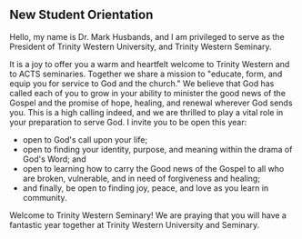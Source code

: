 ## New Student Orientation

Hello, my name is Dr. Mark Husbands, and I am privileged to serve as the President of Trinity Western University, and Trinity Western Seminary. 

It is a joy to offer you a warm and heartfelt welcome to Trinity Western and to ACTS seminaries. 
Together we share a mission to "educate, form, and equip you for service to God and the church."
We believe that God has called each of you to grow in your ability to minister the good news of the Gospel and the promise of hope, healing, and renewal wherever God sends you.
This is a high calling indeed, and we are thrilled to play a vital role in your preparation to serve God. 
I invite you to be open this year:
- open to God's call upon your life;
- open to finding your identity, purpose, and meaning within the drama of God's Word; and
- open to learning how to carry the Good news of the Gospel to all who are broken, vulnerable, and in need of forgiveness and healing;
- and finally, be open to finding joy, peace, and love as you learn in community. 

Welcome to Trinity Western Seminary! We are praying that you will have a fantastic year together at Trinity Western University and Seminary. 






